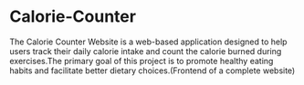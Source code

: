 # Calorie-Counter
The Calorie Counter Website is a web-based application designed to help users track their daily calorie intake and  count the calorie burned during exercises.The primary goal of this project is to promote healthy eating habits and facilitate better dietary choices.(Frontend of a complete website)
